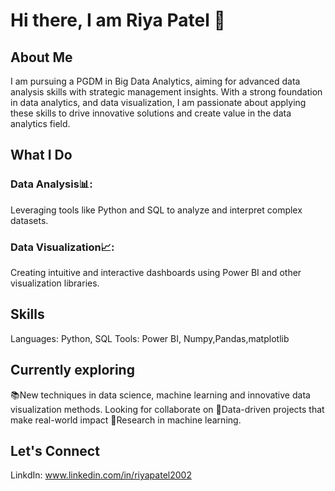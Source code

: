 # Hi there, I am Riya Patel 👋
## About Me
I am pursuing a PGDM in Big Data Analytics, aiming for advanced data analysis skills with strategic management insights. With a strong foundation in data analytics, and data visualization, I am passionate about applying these skills to drive innovative solutions and create value in the data analytics field.

## What I Do
### Data Analysis📊:
Leveraging tools like Python and SQL to analyze and interpret complex datasets.
### Data Visualization📈:
Creating intuitive and interactive dashboards using Power BI and other visualization libraries.
## Skills
Languages: Python, SQL
Tools: Power BI, Numpy,Pandas,matplotlib
## Currently exploring
📚New techniques in data science, machine learning and innovative data visualization methods.
Looking for collaborate on
🤝Data-driven projects that make real-world impact
🧠Research in machine learning.
## Let's Connect
LinkdIn: www.linkedin.com/in/riyapatel2002
